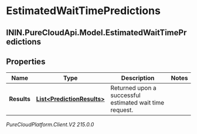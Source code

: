 # EstimatedWaitTimePredictions

## ININ.PureCloudApi.Model.EstimatedWaitTimePredictions

## Properties

|Name | Type | Description | Notes|
|------------ | ------------- | ------------- | -------------|
| **Results** | [**List&lt;PredictionResults&gt;**](PredictionResults) | Returned upon a successful estimated wait time request. | |



_PureCloudPlatform.Client.V2 215.0.0_
